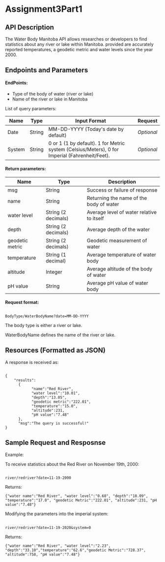 # Assignment3Part1
## API Description  
The Water Body Manitoba API allows researches or developers to find statistics about any river or lake within Manitoba.
provided are accurately reported temperatures, a geodetic metric and water levels since the year 2000.

## Endpoints and Parameters

#### EndPoints:
- Type of the body of water (river or lake)
- Name of the river or lake in Manitoba

List of query parameters:  

|Name|Type|Input Format |Request|
| ---- | ---- | ---- | ---- |
|Date |String |MM-DD-YYYY (Today's date by default)| *Optional*|
|System |String| 0 or 1 (1 by default). 1 for Metric system (Celsius/Meters), 0 for Imperial (Fahrenheit/Feet). |*Optional*|

#### Return parameters:

|Name|Type|Description|
| ---- | ---- | ---- |
|msg|String|Success or failure of response
|name|String|Returning the name of the body of water
|water level |String (2 decimals)|Average level of water relative to itself
|depth |String (2 decimals)|Average depth of the water
|geodetic metric|String (2 decimals)|Geodetic measurement of water
|temperature |String (1 decimal)|Average temperature of water body
|altitude |Integer|Average altitude of the body of water
|pH value |String|Average pH value of water body

#### Request format:
##
    BodyType/WaterBodyName?date=MM-DD-YYYY
    
The body type is either a river or lake.

WaterBodyName defines the name of the river or lake.

## Resources (Formatted as JSON)  

A response is received as:
##
```
{
    "results":
      {
            "name":"Red River",
            "water level":"10.01",
            "depth":"13.05",
            "geodetic metric":"222.01",
            "temperature":"15.0",
            "altitude":231,
            "pH value":"7.48"
      },
      "msg":"The query is successful!"
}
```

## Sample Request and Resposnse 

Example:

To receive statistics about the Red River on November 19th, 2000:
##
    river/redriver?date=11-19-2000
    
Returns:
    
    {"water name":"Red River", "water level":"0.68", "depth":"10.09", "temperature":"17.0", "geodetic Metric":"222.01", "altitude":231, "pH value":"7.48"}
    
Modifying the parameters into the imperial system:
##
    river/redriver?date=11-19-2020&system=0
    
Returns:

    {"water name":"Red River", "water level":"2.23", "depth":"33.10","temperature":"62.6","geodetic Metric":"728.37", "altitude":758, "pH value":"7.48"}

